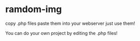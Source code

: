# ramdom-img
copy .php files
paste them into your webserver
just use them!

You can do your own project by editing the .php files!
